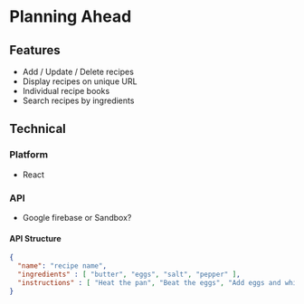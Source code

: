 # Planning Ahead

## Features
* Add / Update / Delete recipes
* Display recipes on unique URL
* Individual recipe books
* Search recipes by ingredients

## Technical

### Platform
* React

### API
* Google firebase or Sandbox?

#### API Structure
```json
{
  "name": "recipe name",
  "ingredients" : [ "butter", "eggs", "salt", "pepper" ],
  "instructions" : [ "Heat the pan", "Beat the eggs", "Add eggs and whisk", ]
}
```